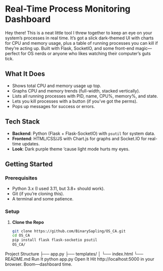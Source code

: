 # Real-Time Process Monitoring Dashboard

Hey there! This is a neat little tool I threw together to keep an eye on your system’s processes in real time. It’s got a slick dark-themed UI with charts for CPU and memory usage, plus a table of running processes you can kill if they’re acting up. Built with Flask, SocketIO, and some front-end magic—perfect for OS nerds or anyone who likes watching their computer’s guts tick.

## What It Does
- Shows total CPU and memory usage up top.
- Graphs CPU and memory trends (full-width, stacked vertically).
- Lists all running processes with PID, name, CPU%, memory%, and state.
- Lets you kill processes with a button (if you’ve got the perms).
- Pops up messages for success or errors.

## Tech Stack
- **Backend**: Python (Flask + Flask-SocketIO) with `psutil` for system data.
- **Frontend**: HTML/CSS/JS with Chart.js for graphs and Socket.IO for real-time updates.
- **Look**: Dark purple theme ‘cause light mode hurts my eyes.

## Getting Started

### Prerequisites
- Python 3.x (I used 3.11, but 3.8+ should work).
- Git (if you’re cloning this).
- A terminal and some patience.

### Setup
1. **Clone the Repo**
   ```bash
   git clone https://github.com/BinarySapling/OS_CA.git
   cd OS_CA
   pip install flask flask-socketio psutil
   OS_CA/
Project Structure
    ├── app.py
    ├── templates/
    │   └── index.html
    └── README.md
Run It
  python app.py
Open It Hit http://localhost:5000 in your browser. Boom—dashboard time.
